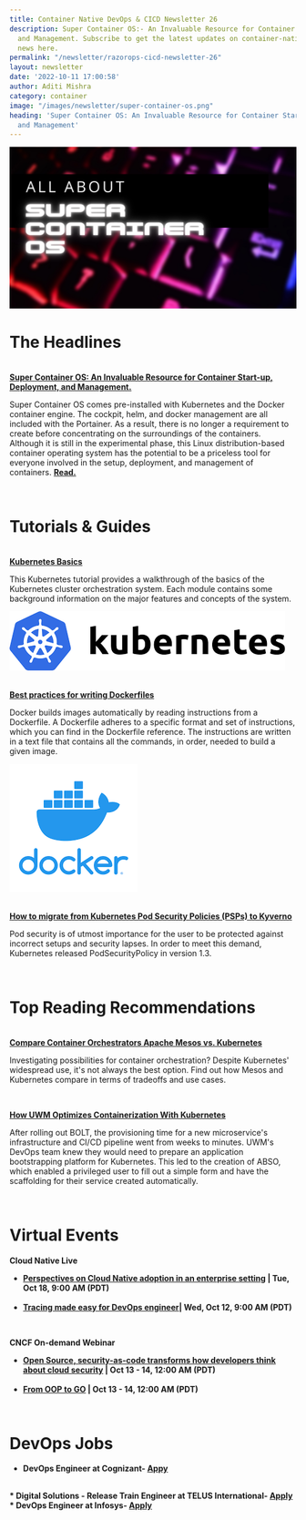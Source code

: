 ```yaml
---
title: Container Native DevOps & CICD Newsletter 26
description: Super Container OS:- An Invaluable Resource for Container Start-up, Deployment,
  and Management. Subscribe to get the latest updates on container-native & DevOps
  news here.
permalink: "/newsletter/razorops-cicd-newsletter-26"
layout: newsletter
date: '2022-10-11 17:00:58'
author: Aditi Mishra
category: container
image: "/images/newsletter/super-container-os.png"
heading: 'Super Container OS: An Invaluable Resource for Container Start-up, Deployment,
  and Management'
---
```


![](/images/newsletter/super-container-os.png)
<br>

# The Headlines

<br>
<a href="https://list23.com/1087217-super-container-os-a-container-deployment-operating-system-is-now-available/" target="_blank"><b>Super Container OS: An Invaluable Resource for Container Start-up, Deployment, and Management.</b></a>
	
Super Container OS comes pre-installed with Kubernetes and the Docker container engine. The cockpit, helm, and docker management are all included with the Portainer. As a result, there is no longer a requirement to create before concentrating on the surroundings of the containers. Although it is still in the experimental phase, this Linux distribution-based container operating system has the potential to be a priceless tool for everyone involved in the setup, deployment, and management of containers. <a href="https://list23.com/1087217-super-container-os-a-container-deployment-operating-system-is-now-available/" target="_blank"><b>Read.</b></a>

<br>

# Tutorials & Guides

<br>
<a href="https://kubernetes.io/docs/tutorials/kubernetes-basics/" target="_blank"><b>Kubernetes Basics</b></a> 
	
<div class="row">
  <div class="col-sm-6">
  <p>
  This Kubernetes tutorial provides a walkthrough of the basics of the Kubernetes cluster orchestration system. Each module contains some background information on the major features and concepts of the system.
  </p>
  </div>
  <div class="col-sm-6">
    <img src="/images/newsletter/kubernetes-logo.png">
  </div>
</div>
	
<br>  
	
<a href="https://kubernetes.io/docs/tutorials/kubernetes-basics/" target="_blank"><b>Best practices for writing Dockerfiles</b></a>
	
<div class="row">
  <div class="col-sm-6">
  <p>
    Docker builds images automatically by reading instructions from a Dockerfile. A Dockerfile adheres to a specific format and set of instructions, which you can find in the Dockerfile reference. The instructions are written in a text file that contains all the commands, in order, needed to build a given image.
  </p>  
  </div>
  <div class="col-sm-6">
    <img src="/images/newsletter/docker-logo.png">
  </div>	
</div>  
	
<br>

<a href="https://nirmata.com/2022/09/29/how-to-migrate-from-kubernetes-pod-security-policies-to-kyverno/?utm_source=hs_email&utm_medium=email&_hsenc=p2ANqtz-_QsPgCluBkduVNHZ06gLGzdnybUijP6EqWNBQ2phgdz__-JyffnAK7QEzcpV9CPEub-7gG"><b>How to migrate from Kubernetes Pod Security Policies (PSPs) to Kyverno</b></a>
	
Pod security is of utmost importance for the user to be protected against incorrect setups and security lapses. In order to meet this demand, Kubernetes released PodSecurityPolicy in version 1.3.	
	
<br>
	
# Top Reading Recommendations
	
<br>  
<a href="https://www.techtarget.com/searchitoperations/tip/Compare-container-orchestrators-Apache-Mesos-vs-Kubernetes" target="_blank"><b>Compare Container Orchestrators Apache Mesos vs. Kubernetes</b></a>

Investigating possibilities for container orchestration? Despite Kubernetes' widespread use, it's not always the best option. Find out how Mesos and Kubernetes compare in terms of tradeoffs and use cases.
	
<br>

<a href="https://containerjournal.com/features/how-uwm-optimizes-containerization-with-kubernetes/" target="_blank"><b>How UWM Optimizes Containerization With Kubernetes</b></a>
	
After rolling out BOLT, the provisioning time for a new microservice's infrastructure and CI/CD pipeline went from weeks to minutes. UWM's DevOps team knew they would need to prepare an application bootstrapping platform for Kubernetes. This led to the creation of ABSO, which enabled a privileged user to fill out a simple form and have the scaffolding for their service created automatically.	
	
<br>  

# Virtual Events
	
<b>Cloud Native Live<b>
	
<ul>
<li>
<a href="https://community.cncf.io/events/details/cncf-cncf-online-programs-presents-cloud-native-live-perspectives-on-cloud-native-adoption-in-an-enterprise-setting/" target="_blank">Perspectives on Cloud Native adoption in an enterprise setting</a> | Tue, Oct 18, 9:00 AM (PDT)
</li>
<br>
<li>
<a href="https://community.cncf.io/events/details/cncf-cncf-online-programs-presents-cloud-native-live-tracing-made-easy-for-devops-engineer/" target="_blank">Tracing made easy for DevOps engineer</a>| Wed, Oct 12, 9:00 AM (PDT)
</li>

</ul>
	
<br>	

<b>CNCF On-demand Webinar</b>
	
<ul>

<li>
<a href="https://community.cncf.io/events/details/cncf-cncf-online-programs-presents-cncf-on-demand-webinar-open-source-security-as-code-transforms-how-developers-think-about-cloud-security/" target="_blank">Open Source, security-as-code transforms how developers think about cloud security</a> | Oct 13 - 14, 12:00 AM (PDT)
</li>
<br>
<li>
<a href="https://community.cncf.io/events/details/cncf-cncf-online-programs-presents-cncf-on-demand-webinar-from-oop-to-go/" target="_blank">From OOP to GO</a> | Oct 13 - 14, 12:00 AM (PDT)	
</li>

</ul>

<br>
	
# DevOps Jobs
	
* DevOps Engineer at Cognizant- <a href="https://careers.cognizant.com/in/en/apply?jobSeqNo=COGNGLOBAL00041450002&utm_campaign=google_jobs_apply&utm_source=google_jobs_apply&utm_medium=organic&pjid=06b3bfba-7bf9-48a8-9066-69512292b057&p_in_ref=https://www.google.com/&p_lang=en_in&refNum=COGNGLOBAL" target="_blank"><b>Appy</b></a>
<br>
* Digital Solutions - Release Train Engineer at TELUS International- <a href="https://www.linkedin.com/jobs/search/?currentJobId=3160500613&geoId=102713980&keywords=devops%20engineers&location=India&refresh=true" target="_blank"><b>Apply</b></a>
<br>
* DevOps Engineer at Infosys- <a href="https://www.linkedin.com/jobs/search/?currentJobId=3008553373&f_E=3%2C4&geoId=102713980&keywords=devops%20engineers&location=India&refresh=true" target="_blank"><b>Apply</b></a>